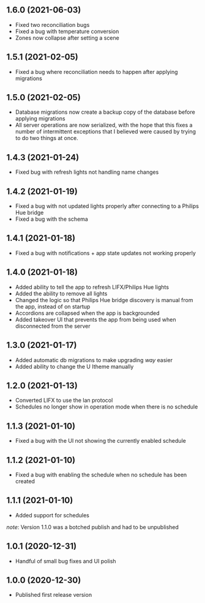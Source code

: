 ## 1.6.0 (2021-06-03)

- Fixed two reconciliation bugs
- Fixed a bug with temperature conversion
- Zones now collapse after setting a scene

## 1.5.1 (2021-02-05)

- Fixed a bug where reconciliation needs to happen after applying migrations

## 1.5.0 (2021-02-05)

- Database migrations now create a backup copy of the database before applying migrations
- All server operations are now serialized, with the hope that this fixes a number of intermittent exceptions that I believed were caused by trying to do two things at once.

## 1.4.3 (2021-01-24)

- Fixed bug with refresh lights not handling name changes

## 1.4.2 (2021-01-19)

- Fixed a bug with not updated lights properly after connecting to a Philips Hue bridge
- Fixed a bug with the schema

## 1.4.1 (2021-01-18)

- Fixed a bug with notifications + app state updates not working properly

## 1.4.0 (2021-01-18)

- Added ability to tell the app to refresh LIFX/Philips Hue lights
- Added the ability to remove all lights
- Changed the logic so that Philips Hue bridge discovery is manual from the app, instead of on startup
- Accordions are collapsed when the app is backgrounded
- Added takeover UI that prevents the app from being used when disconnected from the server

## 1.3.0 (2021-01-17)

- Added automatic db migrations to make upgrading _way_ easier
- Added ability to change the U Itheme manually

## 1.2.0 (2021-01-13)

- Converted LIFX to use the lan protocol
- Schedules no longer show in operation mode when there is no schedule

## 1.1.3 (2021-01-10)

- Fixed a bug with the UI not showing the currently enabled schedule

## 1.1.2 (2021-01-10)

- Fixed a bug with enabling the schedule when no schedule has been created

## 1.1.1 (2021-01-10)

- Added support for schedules

_note_: Version 1.1.0 was a botched publish and had to be unpublished

## 1.0.1 (2020-12-31)

- Handful of small bug fixes and UI polish

## 1.0.0 (2020-12-30)

- Published first release version
